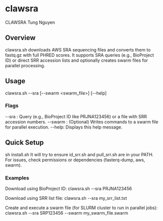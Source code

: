 # clawsra
CLAWSRA
Tung Nguyen

## Overview
clawsra.sh downloads AWS SRA sequencing files and converts them to fastq.gz with full PHRED scores. It supports SRA queries (e.g., BioProject ID) or direct SRR accession lists and optionally creates swarm files for parallel processing.

## Usage
clawsra.sh --sra <SRA Query or SRR Accession List> [--swarm <swarm_file>] [--help]
### Flags
--sra <query or file>: Query (e.g., BioProject ID like PRJNA123456) or a file with SRR accession numbers.
--swarm <file>: (Optional) Writes commands to a swarm file for parallel execution.
--help: Displays this help message.

## Quick Setup
sh install.sh
It will try to ensure id_srr.sh and pull_srr.sh are in your PATH. For issues, check permissions or dependencies (fasterq-dump, aws, swarm).

### Examples
Download using BioProject ID:
clawsra.sh --sra PRJNA123456

Download using SRR list file:
clawsra.sh --sra my_srr_list.txt

Create and execute a swarm file (for SLURM cluster to run in parallel jobs):
clawsra.sh --sra SRP123456 --swarm my_swarm_file.swarm

